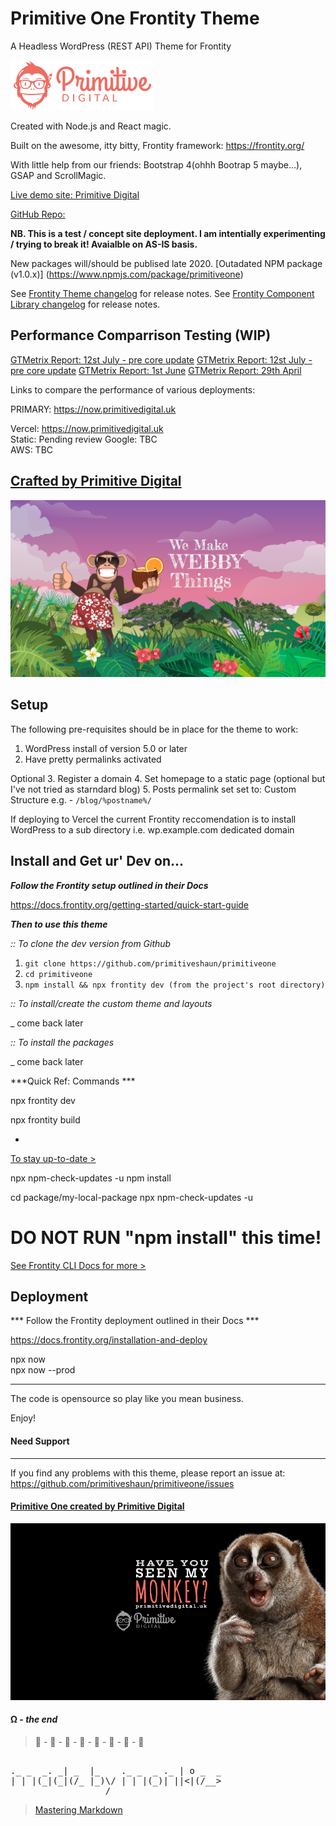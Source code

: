 # Primitive One Frontity Theme
A Headless WordPress (REST API) Theme for Frontity

![screenshot](img/punky.png)

Created with Node.js and React magic. 

Built on the awesome, itty bitty, Frontity framework: https://frontity.org/ 

With little help from our friends: Bootstrap 4(ohhh Bootrap 5 maybe...), GSAP and ScrollMagic. 

[Live demo site: Primitive Digital](https://primitivedigital.uk)

[GitHub Repo:](https://github.com/primitiveshaun/primitiveone)

**NB. This is a test / concept site deployment. I am intentially experimenting / trying to break it! Avaialble on AS-IS basis.**

New packages will/should be publised late 2020.
[Outadated NPM package (v1.0.x)] (https://www.npmjs.com/package/primitiveone)

See [Frontity Theme changelog](packages/primitiveone/CHANGELOG.md) for release notes.
See [Frontity Component Library changelog](packages/primitiverocks/CHANGELOG.md) for release notes.


## Performance Comparrison Testing (WIP)

[GTMetrix Report: 12st July - pre core update](https://gtmetrix.com/reports/primitivedigital.uk/5YFwBmce)
[GTMetrix Report: 12st July - pre core update](https://gtmetrix.com/reports/primitivedigital.uk/5YFwBmce)
[GTMetrix Report: 1st June](https://gtmetrix.com/reports/primitivedigital.co.uk/fJDiD3ui)
[GTMetrix Report: 29th April](https://gtmetrix.com/reports/primitivedigital.co.uk/tyY4ZsWo)


Links to compare the performance of various deployments: 

PRIMARY: https://now.primitivedigital.uk 

Vercel: https://now.primitivedigital.uk  
Static: Pending review
Google: TBC  
AWS: TBC  



## [Crafted by Primitive Digital](https://primitivedigital.uk)

![screenshot](img/webby.png)

Setup
-----

The following pre-requisites should be in place for the theme to work:

1. WordPress install of version 5.0 or later
2. Have pretty permalinks activated

Optional
3. Register a domain
4. Set homepage to a static page (optional but I've not tried as starndard blog)
5. Posts permalink set set to: Custom Structure e.g. - `/blog/%postname%/`


If deploying to Vercel the current Frontity reccomendation is to install WordPress to a sub directory i.e. wp.example.com dedicated domain


Install and Get ur' Dev on...
------------------------------------

***Follow the Frontity setup outlined in their Docs***

https://docs.frontity.org/getting-started/quick-start-guide

***Then to use this theme***

*:: To clone the dev version from Github*

1. `git clone https://github.com/primitiveshaun/primitiveone`
2. `cd primitiveone`
3. `npm install && npx frontity dev (from the project's root directory)`


*:: To install/create the custom theme and layouts*

_ come back later

*:: To install the packages*

_ come back later


***Quick Ref: Commands ***

npx frontity dev  

npx frontity build  

- 

[To stay up-to-date >](https://docs.frontity.org/guides/keep-frontity-updated)

npx npm-check-updates -u
npm install

cd package/my-local-package
npx npm-check-updates -u
# DO NOT RUN "npm install" this time!

[See Frontity CLI Docs for more >](https://docs.frontity.org/frontity-cli)


Deployment
------------------------------------

*** Follow the Frontity deployment outlined in their Docs ***

https://docs.frontity.org/installation-and-deploy

npx now  
npx now --prod  


------------------------------------

The code is opensource so play like you mean business.

Enjoy!


#### Need Support
-------

If you find any problems with this theme, please report an issue at:  
https://github.com/primitiveshaun/primitiveone/issues

#### [Primitive One created by Primitive Digital](https://primitivedigital.uk)


![screenshot](img/haveyouseenit.jpg)

#### Ω - *the end*

 > 🐒 - 🐒 - 🐒 - 🐒 - 🐒 - 🐒 - 🐒 - 🐒       
<pre>                      
._ _  _. _| _  |_    ._ _  _ ._ | o _  _  
| | |(_|(_|(/_ |_)\/ | | |(_)| ||<|(/__>  
                  /                      
</pre>
> [Mastering Markdown](https://guides.github.com/features/mastering-markdown/)